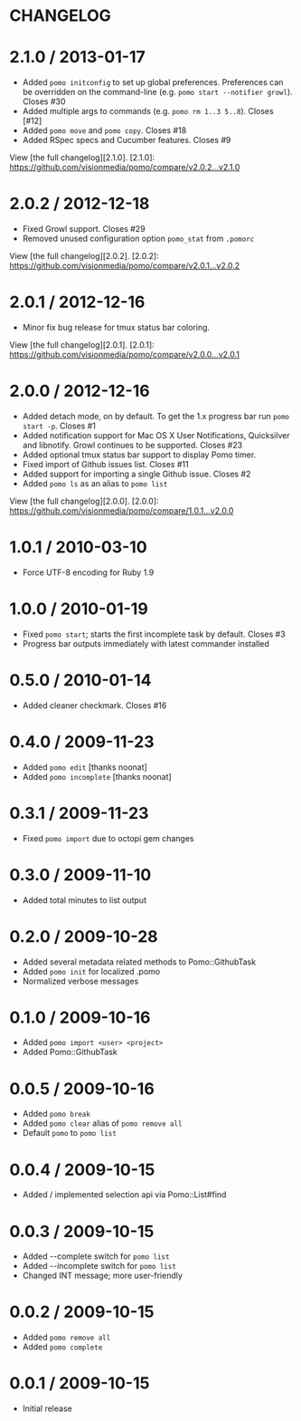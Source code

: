 CHANGELOG
=========                                                                                                                                                 

2.1.0 / 2013-01-17                                                                                                                                                 
==================                                                                                                                                                 

* Added `pomo initconfig` to set up global preferences. Preferences
  can be overridden on the command-line (e.g. `pomo start --notifier
  growl`). Closes #30
* Added multiple args to commands (e.g. `pomo rm 1..3 5..8`). Closes [#12]
* Added `pomo move` and `pomo copy`. Closes #18
* Added RSpec specs and Cucumber features. Closes #9

View [the full changelog][2.1.0].
[2.1.0]: https://github.com/visionmedia/pomo/compare/v2.0.2...v2.1.0

2.0.2 / 2012-12-18
==================

  * Fixed Growl support. Closes #29
  * Removed unused configuration option `pomo_stat` from `.pomorc`

View [the full changelog][2.0.2].
[2.0.2]: https://github.com/visionmedia/pomo/compare/v2.0.1...v2.0.2

2.0.1 / 2012-12-16
==================

  * Minor fix bug release for tmux status bar coloring.

View [the full changelog][2.0.1].
[2.0.1]: https://github.com/visionmedia/pomo/compare/v2.0.0...v2.0.1

2.0.0 / 2012-12-16
==================

  * Added detach mode, on by default. To get the 1.x progress bar run `pomo start -p`. Closes #1
  * Added notification support for Mac OS X User Notifications, Quicksilver and libnotify.
    Growl continues to be supported. Closes #23
  * Added optional tmux status bar support to display Pomo timer.
  * Fixed import of Github issues list. Closes #11
  * Added support for importing a single Github issue. Closes #2
  * Added `pomo ls` as an alias to `pomo list`

View [the full changelog][2.0.0].
[2.0.0]: https://github.com/visionmedia/pomo/compare/1.0.1...v2.0.0

1.0.1 / 2010-03-10
==================

  * Force UTF-8 encoding for Ruby 1.9

1.0.0 / 2010-01-19
==================

  * Fixed `pomo start`; starts the first incomplete task by default. Closes #3
  * Progress bar outputs immediately with latest commander installed

0.5.0 / 2010-01-14
==================

  * Added cleaner checkmark. Closes #16

0.4.0 / 2009-11-23
==================

  * Added `pomo edit` [thanks noonat]
  * Added `pomo incomplete` [thanks noonat]

0.3.1 / 2009-11-23
==================

  * Fixed `pomo import` due to octopi gem changes

0.3.0 / 2009-11-10
==================

  * Added total minutes to list output

0.2.0 / 2009-10-28
==================

  * Added several metadata related methods to Pomo::GithubTask
  * Added `pomo init` for localized .pomo
  * Normalized verbose messages
   
0.1.0 / 2009-10-16
==================

  * Added `pomo import <user> <project>`
  * Added Pomo::GithubTask

0.0.5 / 2009-10-16
==================

  * Added `pomo break`
  * Added `pomo clear` alias of `pomo remove all`
  * Default `pomo` to `pomo list`

0.0.4 / 2009-10-15
==================

  * Added / implemented selection api via Pomo::List#find

0.0.3 / 2009-10-15
==================

  * Added --complete switch for `pomo list`
  * Added --incomplete switch for `pomo list`
  * Changed INT message; more user-friendly
  
0.0.2 / 2009-10-15
==================

  * Added `pomo remove all`
  * Added `pomo complete`
  
0.0.1 / 2009-10-15
==================

  * Initial release
